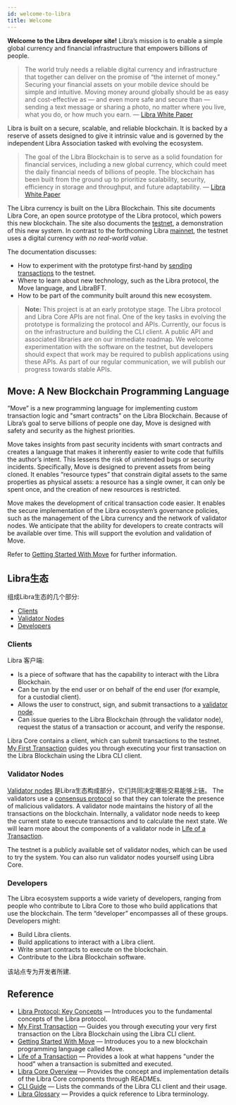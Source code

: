 ```yaml
---
id: welcome-to-libra
title: Welcome
---
```


**Welcome to the Libra developer site!** Libra’s mission is to enable a simple global currency and financial infrastructure that empowers billions of people.

> The world truly needs a reliable digital currency and infrastructure that together can deliver on the promise of “the internet of money.” Securing your financial assets on your mobile device should be simple and intuitive. Moving money around globally should be as easy and cost-effective as — and even more safe and secure than — sending a text message or sharing a photo, no matter where you live, what you do, or how much you earn. — [Libra White Paper](https://libra.org/en-us/whitepaper)

Libra is built on a secure, scalable, and reliable blockchain. It is backed by a reserve of assets designed to give it intrinsic value and is governed by the independent Libra Association tasked with evolving the ecosystem.

> The goal of the Libra Blockchain is to serve as a solid foundation for financial services, including a new global currency, which could meet the daily financial needs of billions of people. The blockchain has been built from the ground up to prioritize scalability, security, efficiency in storage and throughput, and future adaptability. — [Libra White Paper](https://libra.org/en-us/whitepaper)

The Libra currency is built on the Libra Blockchain. This site documents Libra Core, an open source prototype of the Libra protocol, which powers this new blockchain. The site also documents the [testnet](reference/glossary.md#testnet), a demonstration of this new system. In contrast to the forthcoming Libra [mainnet](reference/glossary.md#mainnet), the testnet uses a digital currency _with no real-world value_.

The documentation discusses:

* How to experiment with the prototype first-hand by [sending transactions](my-first-transaction.md) to the testnet.
* Where to learn about new technology, such as the Libra protocol, the Move language, and LibraBFT.
* How to be part of the community built around this new ecosystem.

<blockquote class="block_note">

**Note:** This project is at an early prototype stage. The Libra protocol and Libra Core APIs are not final. One of the key tasks in evolving the prototype is formalizing the protocol and APIs. Currently, our focus is on the infrastructure and building the CLI client. A public API and associated libraries are on our immediate roadmap. We welcome experimentation with the software on the testnet, but developers should expect that work may be required to publish applications using these APIs. As part of our regular communication, we will publish our progress towards stable APIs.
</blockquote>

## Move: A New Blockchain Programming Language

“Move” is a new programming language for implementing custom transaction logic and "smart contracts" on the Libra Blockchain. Because of Libra’s goal to serve billions of people one day, Move is designed with safety and security as the highest priorities. 

Move takes insights from past security incidents with smart contracts and creates a language that makes it inherently easier to write code that fulfills the author’s intent. This lessens the risk of unintended bugs or security incidents. Specifically, Move is designed to prevent assets from being cloned. It enables “resource types” that constrain digital assets to the same properties as physical assets: a resource has a single owner, it can only be spent once, and the creation of new resources is restricted. 

Move makes the development of critical transaction code easier. It enables the secure implementation of the Libra ecosystem’s governance policies, such as the management of the Libra currency and the network of validator nodes. We anticipate that the ability for developers to create contracts will be available over time. This will support the evolution and validation of Move. 

Refer to [Getting Started With Move](move-overview.md) for further information.


## Libra生态

组成Libra生态的几个部分:

* [Clients](#clients)
* [Validator Nodes](#validator-nodes)
* [Developers](#developers)

### Clients

Libra 客户端:

* Is a piece of software that has the capability to interact with the Libra Blockchain. 
* Can be run by the end user or on behalf of the end user (for example, for a custodial client). 
* Allows the user to construct, sign, and submit transactions to a [validator node](reference/glossary.md#validator-node).
* Can issue queries to the Libra Blockchain (through the validator node), request the status of a transaction or account, and verify the response. 

Libra Core contains a client, which can submit transactions to the testnet. [My First Transaction](my-first-transaction.md) guides you through executing your first transaction on the Libra Blockchain using the Libra CLI client.

### Validator Nodes  

[Validator nodes](reference/glossary.md#validator-node)  是Libra生态构成部分，它们共同决定哪些交易能够上链。 The validators use a [consensus protocol](reference/glossary.md#consensus-protocol) so that they can tolerate the presence of malicious validators. A validator node maintains the history of all the transactions on the blockchain. Internally, a validator node needs to keep the current state to execute transactions and to calculate the next state. We will learn more about the components of a validator node in [Life of a Transaction](life-of-a-transaction).

The testnet is a publicly available set of validator nodes, which can be used to try the system. You can also run validator nodes yourself using Libra Core.

### Developers

The Libra ecosystem supports a wide variety of developers, ranging from people who contribute to Libra Core to those who build applications that use the blockchain. The term “developer” encompasses all of these groups. Developers might:

* Build Libra clients.
* Build applications to interact with a Libra client.
* Write smart contracts to execute on the blockchain.
* Contribute to the Libra Blockchain software.

该站点专为开发者所建.

## Reference

* [Libra Protocol: Key Concepts](libra-protocol.md) &mdash; Introduces you to the fundamental concepts of the Libra protocol.
* [My First Transaction](my-first-transaction.md) &mdash; Guides you through executing your very first transaction on the Libra Blockchain using the Libra CLI client.
* [Getting Started With Move](move-overview.md) &mdash; Introduces you to a new blockchain programming language called Move.
* [Life of a Transaction](life-of-a-transaction.md) &mdash; Provides a look at what happens "under the hood" when a transaction is submitted and executed.
* [Libra Core Overview](libra-core-overview.md) &mdash; Provides the concept and implementation details of the Libra Core components through READMEs.
* [CLI Guide](reference/libra-cli.md) &mdash; Lists the commands of the Libra CLI client and their usage.
* [Libra Glossary](reference/glossary.md) &mdash; Provides a quick reference to Libra terminology.
